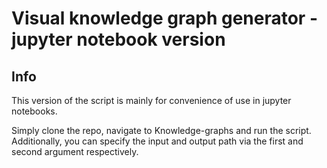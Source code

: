 # Visual knowledge graph generator - jupyter notebook version
## Info
This version of the script is mainly for convenience of use in jupyter notebooks.

Simply clone the repo, navigate to Knowledge-graphs and run the script.
Additionally, you can specify the input and output path via the first and second argument respectively.
